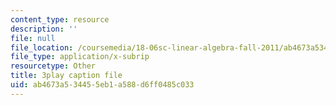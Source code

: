 ```yaml
---
content_type: resource
description: ''
file: null
file_location: /coursemedia/18-06sc-linear-algebra-fall-2011/ab4673a534455eb1a588d6ff0485c033_fjsPjh0B2tU.vtt
file_type: application/x-subrip
resourcetype: Other
title: 3play caption file
uid: ab4673a5-3445-5eb1-a588-d6ff0485c033
---
```

